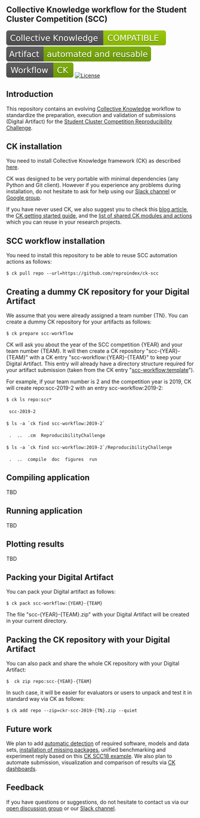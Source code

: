 ## Collective Knowledge workflow for the Student Cluster Competition (SCC)

[![compatibility](https://github.com/ctuning/ck-guide-images/blob/master/ck-compatible.svg)](https://github.com/ctuning/ck)
[![automation](https://github.com/ctuning/ck-guide-images/blob/master/ck-artifact-automated-and-reusable.svg)](https://ReproIndex.com)
[![workflow](https://github.com/ctuning/ck-guide-images/blob/master/ck-workflow.svg)](https://cKnowledge.org)
[![License](https://img.shields.io/badge/License-BSD%203--Clause-blue.svg)](https://opensource.org/licenses/BSD-3-Clause)

## Introduction

This repository contains an evolving [Collective Knowledge](https://github.com/ctuning/ck) 
workflow to standardize the preparation, execution and validation 
of submissions (Digital Artifact) 
for the [Student Cluster Competition Reproducibility Challenge](http://www.studentclustercompetition.us/).

## CK installation

You need to install Collective Knowledge framework (CK) as described 
[here](https://github.com/ctuning/ck#Installation). 

CK was designed to be very portable with minimal dependencies (any Python and Git client). 
However if you experience any problems during installation, do not hesitate to ask for help
using our [Slack channel](https://bit.ly/ck-slack) 
or [Google group](https://bit.ly/ck-google-group).

If you have never used CK, we also suggest you to check 
this [blog article](https://michel.steuwer.info/About-CK),
the [CK getting started guide](https://github.com/ctuning/ck/wiki/First-Steps),
and the [list of shared CK modules and actions](https://ReproIndex.com/components/&c=module) 
which you can reuse in your research projects.

## SCC workflow installation

You need to install this repository to be able to reuse SCC automation actions as follows:

```
$ ck pull repo --url=https://github.com/reproindex/ck-scc
```

## Creating a dummy CK repository for your Digital Artifact

We assume that you were already assigned a team number {TN}. 
You can create a dummy CK repository for your artifacts as follows:

```
$ ck prepare scc-workflow
```

CK will ask you about the year of the SCC competition {YEAR} and your team number {TEAM}.
It will then create a CK repository "scc-{YEAR}-{TEAM}"
with a CK entry "scc-workflow:{YEAR}-{TEAM}" to keep your Digital Artifact.
This entry will already have a directory structure required 
for your artifact submission (taken from the CK entry 
"[scc-workflow:template](https://github.com/reproindex/ck-scc/tree/master/scc-workflow/template)").

For example, if your team number is 2 and the competition year is 2019, 
CK will create repo:scc-2019-2 with an entry scc-workflow:2019-2:

```
$ ck ls repo:scc*

 scc-2019-2

$ ls -a `ck find scc-workflow:2019-2`

 .  ..  .cm  ReproducibilityChallenge

$ ls -a `ck find scc-workflow:2019-2`/ReproducibilityChallenge

 .  ..  compile  doc  figures  run

```

## Compiling application

TBD

## Running application

TBD

## Plotting results

TBD

## Packing your Digital Artifact

You can pack your Digital artifact as follows:
```
$ ck pack scc-workflow:{YEAR}-{TEAM}
```

The file "scc-{YEAR}-{TEAM}.zip" with your Digital Artifact will be created in your current directory.

## Packing the CK repository with your Digital Artifact

You can also pack and share the whole CK repository with your Digital Artifact:

```
$  ck zip repo:scc-{YEAR}-{TEAM} 
```

In such case, it will be easier for evaluators or users to unpack and test it in standard way via CK as follows:
```
$ ck add repo --zip=ckr-scc-2019-{TN}.zip --quiet
```

## Future work

We plan to add [automatic detection](https://ReproIndex.com/components/&c=soft) of required software, models and data sets,
[installation of missing packages](https://ReproIndex.com/components/&c=package), unified benchmarking
and experiment reply based on this [CK SCC18 example](https://github.com/ctuning/ck-scc18).
We also plan to automate submission, visualization and comparison of results 
via [CK dashboards](https://cKnowledge.org/dashboard).

## Feedback 

If you have questions or suggestions, do not hesitate to contact us via 
our [open discussion group](https://groups.google.com/forum/#!forum/collective-knowledge) 
or our [Slack channel](http://bit.ly/ck-slack).
